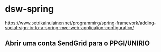 # dsw-spring

https://www.petrikainulainen.net/programming/spring-framework/adding-social-sign-in-to-a-spring-mvc-web-application-configuration/

## Abrir uma conta SendGrid para o PPGI/UNIRIO
 